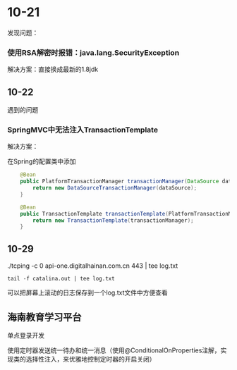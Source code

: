 

# 10-21

发现问题：

### 使用RSA解密时报错：java.lang.SecurityException

解决方案：直接换成最新的1.8jdk

## 10-22

遇到的问题

### SpringMVC中无法注入TransactionTemplate

解决方案：

在Spring的配置类中添加

~~~java
    @Bean
    public PlatformTransactionManager transactionManager(DataSource dataSource) {
        return new DataSourceTransactionManager(dataSource);
    }

    @Bean
    public TransactionTemplate transactionTemplate(PlatformTransactionManager transactionManager) {
        return new TransactionTemplate(transactionManager);
    }
~~~

## 10-29

./tcping -c 0 api-one.digitalhainan.com.cn 443 | tee log.txt

~~~she
tail -f catalina.out | tee log.txt
~~~

可以把屏幕上滚动的日志保存到一个log.txt文件中方便查看



## 海南教育学习平台

单点登录开发

使用定时器发送统一待办和统一消息（使用@ConditionalOnProperties注解，实现类的选择性注入，来优雅地控制定时器的开启关闭）
